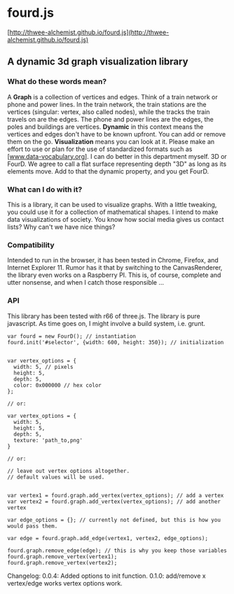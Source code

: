 # fourd.js
[http://thwee-alchemist.github.io/fourd.js](http://thwee-alchemist.github.io/fourd.js)
## A dynamic 3d graph visualization library
### What do these words mean?
A **Graph** is a collection of vertices and edges. Think of a train network or phone and power lines. In the train network, the train stations are the vertices (singular: vertex, also called nodes), while the tracks the train travels on are the edges. The phone and power lines are the edges, the poles and buildings are vertices.
**Dynamic** in this context means the vertices and edges don't have to be known upfront. You can add or remove them on the go. 
**Visualization** means you can look at it. Please make an effort to use or plan for the use of standardized formats such as [www.data-vocabulary.org]. I can do better in this department myself.
3D or FourD. We agree to call a flat surface representing depth "3D" as long as its elements move. Add to that the dynamic property, and you get FourD.

### What can I do with it?

This is a library, it can be used to visualize graphs. With a little tweaking, you could use it for a collection of mathematical shapes. I intend to make data visualizations of society. You know how social media gives us contact lists? Why can't we have nice things?

### Compatibility

Intended to run in the browser, it has been tested in Chrome, Firefox, and Internet Explorer 11. Rumor has it that by switching to the CanvasRenderer, the library even works on a Raspberry PI. This is, of course, complete and utter nonsense, and when I catch those responsible ...

### API
This library has been tested with r66 of three.js. The library is pure javascript. As time goes on, I might involve a build system, i.e. grunt. 

```
var fourd = new FourD(); // instantiation
fourd.init('#selector', {width: 600, height: 350}); // initialization


var vertex_options = {
  width: 5, // pixels
  height: 5,
  depth: 5,
  color: 0x000000 // hex color
};

// or:

var vertex_options = {
  width: 5,
  height: 5,
  depth: 5,
  texture: 'path_to,png'
}

// or:

// leave out vertex options altogether.
// default values will be used.


var vertex1 = fourd.graph.add_vertex(vertex_options); // add a vertex
var vertex2 = fourd.graph.add_vertex(vertex_options); // add another vertex

var edge_options = {}; // currently not defined, but this is how you would pass them.

var edge = fourd.graph.add_edge(vertex1, vertex2, edge_options);

fourd.graph.remove_edge(edge); // this is why you keep those variables
fourd.graph.remove_vertex(vertex1);
fourd.graph.remove_vertex(vertex2);
``` 
 
Changelog:
0.0.4: Added options to init function.
0.1.0: add/remove x vertex/edge works
  vertex options work.

